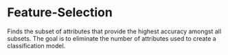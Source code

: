 # Feature-Selection
<p>
Finds the subset of attributes that provide the highest accuracy amongst all subsets. The goal is to eliminate the number of attributes used to create a classification model.
</p>
